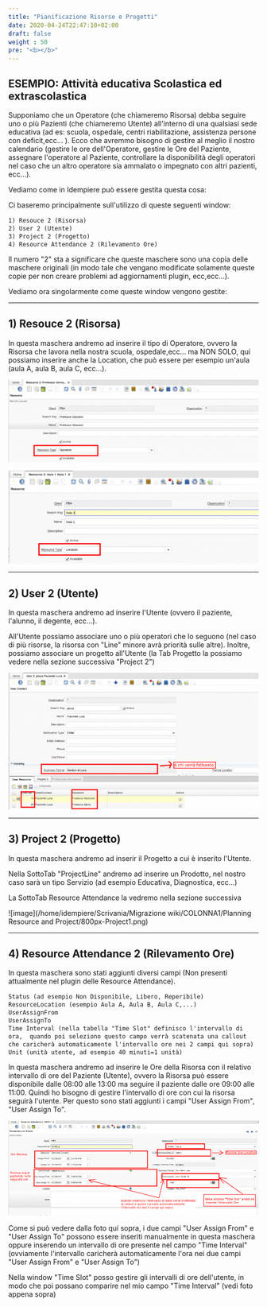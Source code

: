 ```yaml
---
title: "Pianificazione Risorse e Progetti"
date: 2020-04-24T22:47:10+02:00
draft: false
weight : 50
pre: "<b></b>"
---
```


## ESEMPIO: Attività educativa Scolastica ed extrascolastica

Supponiamo che un Operatore (che chiameremo Risorsa) debba seguire uno o più Pazienti (che chiameremo Utente) all'interno di una qualsiasi sede educativa (ad es: scuola, ospedale, centri riabilitazione, assistenza persone con deficit,ecc... ). Ecco che avremmo bisogno di gestire al meglio il nostro calendario (gestire le ore dell'Operatore, gestire le Ore del Paziente, assegnare l'operatore al Paziente, controllare la disponibilità degli operatori nel caso che un altro operatore sia ammalato o impegnato con altri pazienti, ecc...).

Vediamo come in Idempiere può essere gestita questa cosa:

Ci baseremo principalmente sull'utilizzo di queste seguenti window:

```
1) Resouce 2 (Risorsa) 
2) User 2 (Utente)
3) Project 2 (Progetto)
4) Resource Attendance 2 (Rilevamento Ore)
```

Il numero "2" sta a significare che queste maschere sono una copia delle maschere originali (in modo tale che vengano modificate solamente queste copie per non creare problemi ad aggiornamenti plugin, ecc,ecc...).

Vediamo ora singolarmente come queste window vengono gestite:

---

## 1) Resouce 2 (Risorsa)

In questa maschera andremo ad inserire il tipo di Operatore, ovvero la Risorsa che lavora nella nostra scuola, ospedale,ecc... ma NON SOLO, qui possiamo inserire anche la Location, che può essere  per esempio un'aula (aula A, aula B, aula C, ecc...).

![image](700px-Resource1.png)

![image](700px-Resource2.png)

---

## 2) User 2 (Utente)

In questa maschera andremo ad inserire l'Utente (ovvero il paziente, l'alunno, il degente, ecc...). 

All'Utente possiamo associare uno o più operatori che lo seguono (nel caso di più risorse, la risorsa con "Line" minore avrà priorità sulle altre).
Inoltre, possiamo associare un progetto all'Utente (la Tab Progetto la possiamo vedere nella sezione successiva "Project 2")

![image](800px-User1.png)

---

## 3) Project 2 (Progetto)

In questa maschera andremo ad inserir il Progetto a cui è inserito l'Utente.

Nella SottoTab "ProjectLine" andremo ad inserire un Prodotto, nel nostro caso sarà un tipo Servizio (ad esempio Educativa, Diagnostica, ecc...)

La SottoTab Resource Attendance la vedremo nella sezione successiva

![image](/home/idempiere/Scrivania/Migrazione wiki/COLONNA1/Planning Resource and Project/800px-Project1.png)

---

## 4) Resource Attendance 2 (Rilevamento Ore)

In questa maschera sono stati aggiunti diversi campi (Non presenti attualmente nel plugin delle Resource Attendance).

```
Status (ad esempio Non Disponibile, Libero, Reperibile)
ResourceLocation (esempio Aula A, Aula B, Aula C,...)
UserAssignFrom
UserAssignTo
Time Interval (nella tabella "Time Slot" definisco l'intervallo di ora,  quando poi seleziono questo campo verrà scatenata una callout che caricherà automaticamente l'intervallo ore nei 2 campi qui sopra)
Unit (unità utente, ad esempio 40 minuti=1 unità)
```

In questa maschera andremo ad inserire le Ore della Risorsa  con il relativo intervallo di ore del Paziente (Utente), ovvero la Risorsa può essere disponibile dalle 08:00 alle 13:00 ma seguire il paziente dalle ore 09:00 alle 11:00. Quindi ho bisogno di gestire l'intervallo di ore con cui la risorsa seguirà l'utente. Per questo sono stati aggiunti i campi "User Assign From", "User Assign To".

![image](1000px-ResourceAttendance1.png)

Come si può vedere dalla foto qui sopra, i due campi "User Assign From" e "User Assign To" possono essere inseriti manualmente in questa maschera oppure inserendo un intervallo di ore presente nel campo "Time Interval" (ovviamente l'intervallo caricherà automaticamente l'ora nei due campi "User Assign From" e "User Assign To")

Nella window "Time Slot" posso gestire gli intervalli di ore dell'utente, in modo che poi possano comparire nel mio campo "Time Interval" (vedi foto appena sopra)

